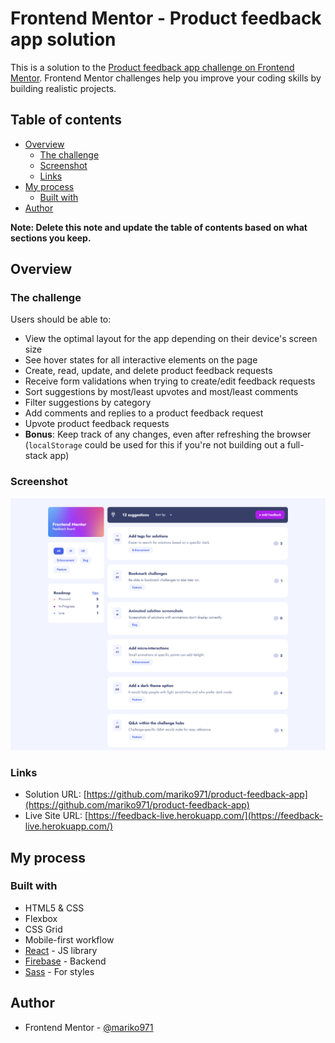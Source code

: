 # Frontend Mentor - Product feedback app solution

This is a solution to the [Product feedback app challenge on Frontend Mentor](https://www.frontendmentor.io/challenges/product-feedback-app-wbvUYqjR6). Frontend Mentor challenges help you improve your coding skills by building realistic projects.

## Table of contents

- [Overview](#overview)
  - [The challenge](#the-challenge)
  - [Screenshot](#screenshot)
  - [Links](#links)
- [My process](#my-process)
  - [Built with](#built-with)
- [Author](#author)

**Note: Delete this note and update the table of contents based on what sections you keep.**

## Overview

### The challenge

Users should be able to:

- View the optimal layout for the app depending on their device's screen size
- See hover states for all interactive elements on the page
- Create, read, update, and delete product feedback requests
- Receive form validations when trying to create/edit feedback requests
- Sort suggestions by most/least upvotes and most/least comments
- Filter suggestions by category
- Add comments and replies to a product feedback request
- Upvote product feedback requests
- **Bonus**: Keep track of any changes, even after refreshing the browser (`localStorage` could be used for this if you're not building out a full-stack app)

### Screenshot

![](./src/assets/product-feedback-app-screenshot.png)



### Links

- Solution URL: [https://github.com/mariko971/product-feedback-app](https://github.com/mariko971/product-feedback-app)
- Live Site URL: [https://feedback-live.herokuapp.com/](https://feedback-live.herokuapp.com/)

## My process

### Built with

- HTML5 & CSS
- Flexbox
- CSS Grid
- Mobile-first workflow
- [React](https://reactjs.org/) - JS library
- [Firebase](https://firebase.google.com/) - Backend
- [Sass](https://sass-lang.com/) - For styles


## Author

- Frontend Mentor - [@mariko971](https://www.frontendmentor.io/profile/mariko971)

